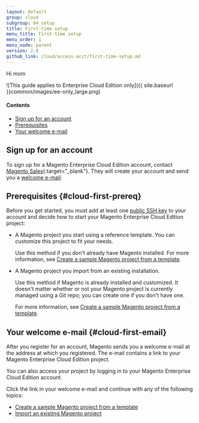 ```yaml
---
layout: default
group: cloud
subgroup: 04_setup
title: First-time setup
menu_title: First-time setup
menu_order: 1
menu_node: parent
version: 2.0
github_link: cloud/access-acct/first-time-setup.md
---
```


Hi mom

![This guide applies to Enterprise Cloud Edition only]({{ site.baseurl }}common/images/ee-only_large.png) 

 
#### Contents
*	[Sign up for an account](#cloud-first-acct)
*	[Prerequisites](#cloud-first-prereq)
*	[Your welcome e-mail](#cloud-first-email)

## Sign up for an account
To sign up for a Magento Enterprise Cloud Edition account, contact [Magento Sales](https://magento.com/explore/contact-sales){:target="_blank"}. They will create your account and send you a [welcome e-mail](#cloud-first-email).

## Prerequisites {#cloud-first-prereq}
Before you get started, you must add at least one [public SSH key]({{page.baseurl}}cloud/before/before-workspace.html#cloud-ssh-cli-ssh) to your account and decide how to start your Magento Enterprise Cloud Edition project:

*	A Magento project you start using a reference template. You can customize this project to fit your needs. 

	Use this method if you don't already have Magento installed. For more information, see [Create a sample Magento project from a template]({{page.baseurl}}cloud/access-acct/first-time-setup_template.html).

*	A Magento project you import from an existing installation.

	Use this method if Magento is already installed and customized. It doesn't matter whether or not your Magento project is currently managed using a Git repo; you can create one if you don't have one. 

	For more information, see [Create a sample Magento project from a template]({{page.baseurl}}cloud/access-acct/first-time-setup_import.html). 

## Your welcome e-mail {#cloud-first-email}
After you register for an account, Magento sends you a welcome e-mail at the address at which you registered. The e-mail contains a link to your Magento Enterprise Cloud Edition project.

You can also access your project by logging in to your Magento Enterprise Cloud Edition account.

Click the link in your welcome e-mail and continue with any of the following topics:

*	[Create a sample Magento project from a template]({{page.baseurl}}cloud/access-acct/first-time-setup_template.html)
*	[Import an existing Magento project]({{page.baseurl}}cloud/access-acct/first-time-setup_import.html)
